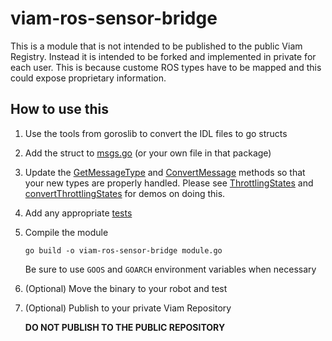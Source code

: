 # viam-ros-sensor-bridge

This is a module that is not intended to be published to the public Viam Registry. Instead it is intended to be forked and implemented in private for each user. This is because custome ROS types have to be mapped and this could expose proprietary information.

## How to use this
1. Use the tools from goroslib to convert the IDL files to go structs
2. Add the struct to [msgs.go](messages/msgs.go) (or your own file in that package) 
3. Update the [GetMessageType](messages/msgs.go#L49) and [ConvertMessage](messages/msgs.go#L64) methods so that your new types are properly handled. Please see [ThrottlingStates](messages/msgs.go#L119) and [convertThrottlingStates](messages/msgs.go#L132) for demos on doing this.
4. Add any appropriate [tests](messages/msgs_test.go)
5. Compile the module
   ```
   go build -o viam-ros-sensor-bridge module.go
   ```
   Be sure to use `GOOS` and `GOARCH` environment variables when necessary
6. (Optional) Move the binary to your robot and test
7. (Optional) Publish to your private Viam Repository
   
   **DO NOT PUBLISH TO THE PUBLIC REPOSITORY**
